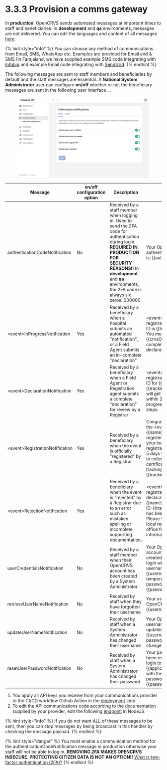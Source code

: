 # 3.3.3 Provision a comms gateway

In **production**, OpenCRVS sends automated messages at important times to staff and beneficiaries.  In **development** and **qa** environments, messages are not delivered.  You can edit the languages and content of all messages [here](https://github.com/opencrvs/opencrvs-farajaland/blob/develop/src/api/content/notification/notification.json).

{% hint style="info" %}
You can choose any method of communications from Email, SMS, WhatsApp etc.  Examples are provided for Email and & SMS (In Farajaland, we have supplied example SMS code integrating with [Infobip](https://www.infobip.com/) and example Email code integrating with [SendGrid](https://sendgrid.com/).&#x20;
{% endhint %}

The following messages are sent to staff members and beneficiaries by default and the staff messages are essential.  A **National System Administrator** user can configure **on/off** whether or not the beneficiary messages are sent in the following user interface ...

<figure><img src="../../../.gitbook/assets/Screenshot 2023-08-28 at 14.12.45.png" alt=""><figcaption></figcaption></figure>

<table><thead><tr><th width="142">Message</th><th>on/off configuration option</th><th>Description</th><th></th><th>Recipient</th></tr></thead><tbody><tr><td>authenticationCodeNotification</td><td>No</td><td>Received by a staff member when logging in.  Used to send the 2FA code for authentication during login <strong>REQUIRED IN PRODUCTION FOR SECURITY REASONS!!</strong>  In <strong>development</strong> and <strong>qa</strong> environments, the 2FA code is always six zeros: 000000</td><td>Your OpenCRVS authentication code is: {{authCode}}</td><td>OpenCRVS Staff</td></tr><tr><td>&#x3C;event>InProgressNotification</td><td>Yes</td><td>Received by a beneficiary when a hospital submits an automated "notification", or a Field Agent submits an in-complete "declaration"</td><td>&#x3C;event> registration tracking ID is {{trackingId}}. You must visit {{crvsOffice}} to complete the declaration</td><td>Citizen (Informant) using their mobile number.</td></tr><tr><td>&#x3C;event>DeclarationNotification</td><td>Yes</td><td>Received by a beneficiary when a Field Agent or Registration agent submits a complete "declaration" for review by a Registrar.</td><td>&#x3C;event> registration tracking ID for {{name}} is {{trackingId}}. You will get an SMS within 2 days with progress and next steps.</td><td>Citizen (Informant) using their mobile number.</td></tr><tr><td>&#x3C;event>RegistrationNotification</td><td>Yes</td><td>Received by a beneficiary when the event is officially "registered" by a Registrar</td><td>Congratulations, the &#x3C;event> of {{name}} has been registered. Visit your local registration office in 5 days with your ID to collect the certificate. Your tracking ID is {{trackingId}}.</td><td>Citizen (Informant) using their mobile number.</td></tr><tr><td>&#x3C;event>RejectionNotification</td><td>Yes</td><td>Received by a beneficiary when the event is  "rejected" by a Registrar due to an error such as mistaken spelling or incomplete supporting documentation.</td><td>&#x3C;event> registration declaration for {{name}} ( Tracking ID: {{trackingId}} ) has been rejected. Please visit your local registration office for more information.</td><td>Citizen (Informant) using their mobile number.</td></tr><tr><td>userCredentialsNotification</td><td>No</td><td>Received by a staff member when their OpenCRVS account has been created by a System Administrator</td><td>Your OpenCRVS account has been created. Please login with your username: {{username}} and temporary password: {{password}}</td><td>OpenCRVS Staff</td></tr><tr><td>retrieveUserNameNotification</td><td>No</td><td>Received by staff when they have forgotten their username </td><td>Your username for OpenCRVS is: {{username}}</td><td>OpenCRVS Staff</td></tr><tr><td>updateUserNameNotification</td><td>No</td><td>Received by staff when a System Administrator has changed their username</td><td>Your OpenCRVS username has been updated to: {{username}}. Your password has not changed.</td><td>OpenCRVS Staff</td></tr><tr><td>resetUserPasswordNotification</td><td>No</td><td>Received by staff when a System Administrator has changed their password</td><td>Your password has been reset. Please login to {{applicationName}} with the temporary password: {{password}}.</td><td>OpenCRVS Staff</td></tr></tbody></table>

1. You apply all API keys you receive from your communications provider to the CI/CD workflow Github Action in the [deployment](3.3.6-deploy-automated-and-manual.md) step.
2. To edit the API communications code according to the documentation supplied by your provider, edit the following [endpoint](https://github.com/opencrvs/opencrvs-farajaland/tree/develop/src/api/notification) in NodeJS.

{% hint style="info" %}
If you do not want ALL of these messages to be sent, then you can stop messages by being broadcast in this handler by checking the message payload.&#x20;
{% endhint %}

{% hint style="danger" %}
You must enable a communication method for the authenticationCodeNotification message in production otherwise your staff will not be able to log in.  **REMOVING 2FA MAKES OPENCRVS INSECURE.  PROTECTING CITIZEN DATA IS NOT AN OPTION!!**  [What is two-factor authentication (2FA)?](https://authy.com/what-is-2fa/)
{% endhint %}

